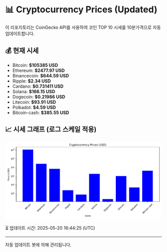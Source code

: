 
# 📊 Cryptocurrency Prices (Updated)

이 리포지토리는 CoinGecko API를 사용하여 코인 TOP 10 시세를 10분가격으로 자동 업데이트합니다.

## 💰 현재 시세
- Bitcoin: **$105385 USD**
- Ethereum: **$2477.97 USD**
- Binancecoin: **$644.59 USD**
- Ripple: **$2.34 USD**
- Cardano: **$0.731411 USD**
- Solana: **$166.15 USD**
- Dogecoin: **$0.21986 USD**
- Litecoin: **$93.91 USD**
- Polkadot: **$4.59 USD**
- Bitcoin-cash: **$385.55 USD**

## 📈 시세 그래프 (로그 스케일 적용)
![Crypto Prices](crypto_prices.png)

⏳ 업데이트 시간: 2025-05-20 16:44:25 (UTC)

---
자동 업데이트 봇에 의해 관리됩니다.
